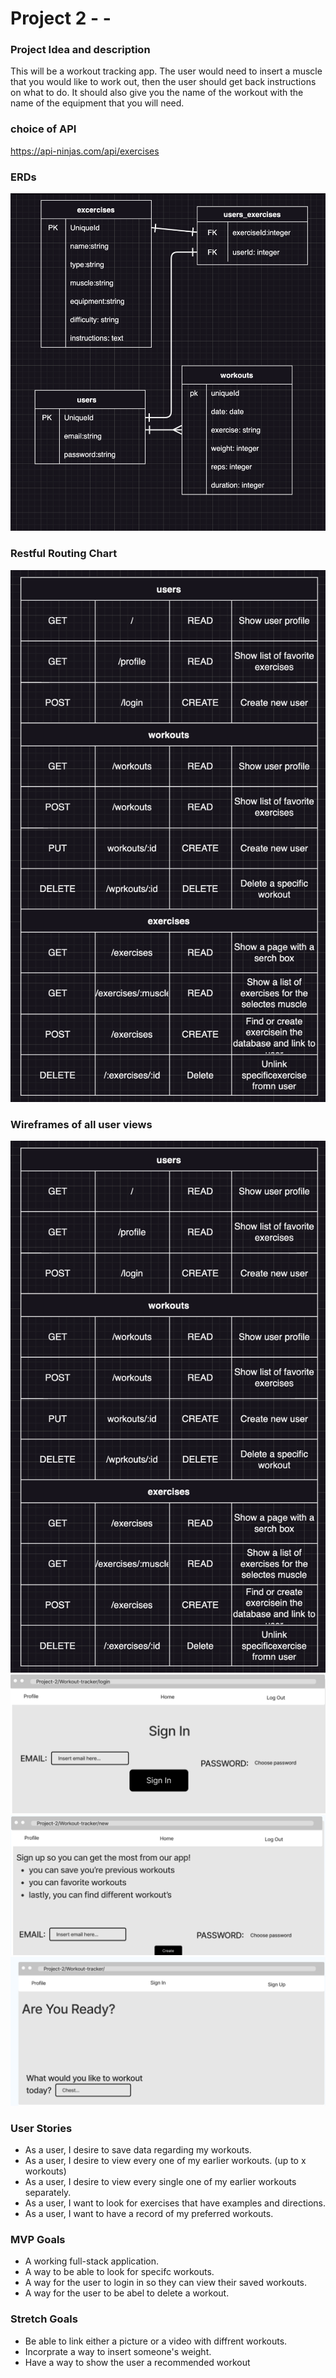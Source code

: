 # Project 2 - -

### Project Idea and description
This will be a workout tracking app. The user would need to insert a muscle that you would like to work out, then the user should get back instructions on what to do. It should also give you the name of the workout with the name of the equipment that you will need.

### choice of API

 https://api-ninjas.com/api/exercises

### ERDs

![ERD's](Pics.png/ERD'S.png)

### Restful Routing Chart

![Restful-routing-chart](Pics.png/restfulChart.png)

### Wireframes of all user views

![wireframe-exercises](Pics.png/exercises.png)
![wireframe-login](Pics.png/login.png)
![wireframe-new](Pics.png/new.png)
![wireframe-home](Pics.png/Home.png)

### User Stories

* As a user, I desire to save data regarding my workouts.
* As a user, I desire to view every one of my earlier workouts. (up to x workouts)
* As a user, I desire to view every single one of my earlier workouts separately.
* As a user, I want to look for exercises that have examples and directions.
* As a user, I want to have a record of my preferred workouts.
 

### MVP Goals

* A working full-stack application.
* A way to be able to look for specifc workouts. 
* A way for the user to login in so they can view their saved workouts.
* A way for the user to be abel to delete a workout.

### Stretch Goals

* Be able to link either a picture or a video with diffrent workouts.
* Incorprate a way to insert someone's weight.
* Have a way to show the user a recommended workout 
